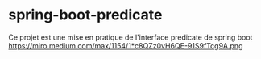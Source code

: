 # spring-boot-predicate
Ce projet est une mise en pratique de l'interface predicate de spring boot
https://miro.medium.com/max/1154/1*c8QZz0vH6QE-91S9fTcg9A.png
